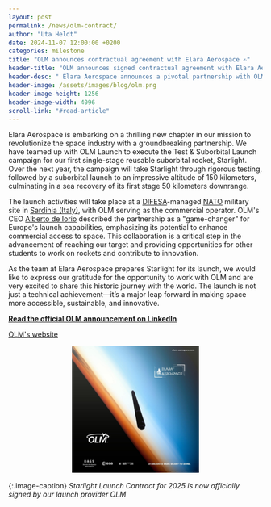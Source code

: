 ```yaml
---
layout: post
permalink: /news/olm-contract/
author: "Uta Heldt"
date: 2024-11-07 12:00:00 +0200
categories: milestone
title: "OLM announces contractual agreement with Elara Aerospace ✍️"
header-title: "OLM announces signed contractual agreement with Elara Aerospace for Starlight Launch 2025"
header-desc: " Elara Aerospace announces a pivotal partnership with OLM Launch to conduct the Test & Suborbital Launch campaign for the Starlight project, our innovative single-stage reusable suborbital rocket. The launch campaign, set to unfold over the next year, will culminate in a suborbital launch reaching over 150 kilometers altitude, with a sea recovery planned 50 kilometers downrange. This collaboration, taking place at a NATO/DIFESA military site in Sardinia, marks a significant advancement in European launch capabilities and commercial space access. The partnership aims to revolutionize the space industry, fostering innovation and creating opportunities for young people in the European Union to contribute to rocket development."
header-image: /assets/images/blog/olm.png
header-image-height: 1256
header-image-width: 4096
scroll-link: "#read-article"
---
```


Elara Aerospace is embarking on a thrilling new chapter in our mission to revolutionize the space industry with a groundbreaking partnership. We have teamed up with OLM Launch to execute the Test & Suborbital Launch campaign for our first single-stage reusable suborbital rocket, Starlight. Over the next year, the campaign will take Starlight through rigorous testing, followed by a suborbital launch to an impressive altitude of 150 kilometers, culminating in a sea recovery of its first stage 50 kilometers downrange.

The launch activities will take place at a [DIFESA](https://www.difesa.it/eng/index.html)-managed [NATO](https://www.nato.int/) military site in [Sardinia (Italy)](https://maps.app.goo.gl/PfmXuDyGXjRgCs869), with OLM serving as the commercial operator. OLM's CEO [Alberto de Iorio](https://www.linkedin.com/in/alberto-d-459b17a6/) described the partnership as a "game-changer" for Europe's launch capabilities, emphasizing its potential to enhance commercial access to space. This collaboration is a critical step in the advancement of reaching our target and providing opportunities for other students to work on rockets and contribute to innovation.

As the team at Elara Aerospace prepares Starlight for its launch, we would like to express our gratitude for the opportunity to work with OLM and are very excited to share this historic journey with the world. The launch is not just a technical achievement—it’s a major leap forward in making space more accessible, sustainable, and innovative.

[**Read the official OLM announcement on LinkedIn**](https://www.linkedin.com/posts/launch-olm_we-have-recently-signed-a-contractual-agreement-activity-7259941624003145729-M3sF/)

[OLM's website](https://www.launch-olm.com/)

<div align="center">
    <img src="/assets/images/blog/olm-contract.jpg" alt="OLM Launch Contract Officially Signed" width="50%">
</div>

{:.image-caption}
*Starlight Launch Contract for 2025 is now officially signed by our launch provider OLM*

